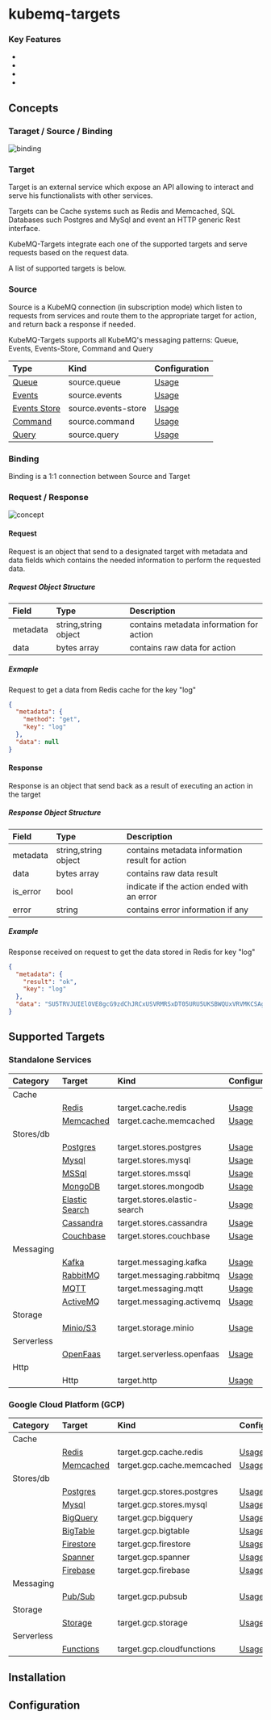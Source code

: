 # kubemq-targets

### Key Features

- 
-
-
-

## Concepts

### Taraget / Source / Binding

![binding](.github/assets/binding.jpeg)

### Target

Target is an external service which expose an API allowing to interact and serve his functionalists with other services.

Targets can be Cache systems such as Redis and Memcached, SQL Databases such Postgres and MySql and event an HTTP generic Rest interface.

KubeMQ-Targets integrate each one of the supported targets and serve requests based on the request data.

A list of supported targets is below.


### Source

Source is a KubeMQ connection (in subscription mode) which listen to requests from services and route them to the appropriate target for action, and return back a response if needed.

KubeMQ-Targets supports all KubeMQ's messaging patterns: Queue, Events, Events-Store, Command and Query


| Type                                                                              | Kind                | Configuration                           |
|:----------------------------------------------------------------------------------|:--------------------|:----------------------------------------|
| [Queue](https://docs.kubemq.io/learn/message-patterns/queue)                      | source.queue        | [Usage](sources/queue/README.md)        |
| [Events](https://docs.kubemq.io/learn/message-patterns/pubsub#events)             | source.events       | [Usage](sources/events/README.md)       |
| [Events Store](https://docs.kubemq.io/learn/message-patterns/pubsub#events-store) | source.events-store | [Usage](sources/events-store/README.md) |
| [Command](https://docs.kubemq.io/learn/message-patterns/rpc#commands)             | source.command      | [Usage](sources/command/README.md)      |
| [Query](https://docs.kubemq.io/learn/message-patterns/rpc#queries)                | source.query        | [Usage](sources/query/README.md)        |


### Binding

Binding is a 1:1 connection between Source and Target






### Request / Response

![concept](.github/assets/concept.jpeg)

#### Request

Request is an object that send to a designated target with metadata and data fields which contains the needed information to perform the requested data.

##### Request Object Structure

| Field  | Type | Description                |
|:-------|:---------|:---------------------------|
| metadata | string,string object      | contains metadata information for action           |
| data  | bytes array      | contains raw data for action |

##### Exmaple

Request to get a data from Redis cache for the key "log"
```json
{
  "metadata": {
    "method": "get",
    "key": "log"
  },
  "data": null
}
```
#### Response
Response is an object that send back as a result of executing an action in the target


##### Response Object Structure

| Field    | Type                 | Description                                     |
|:---------|:---------------------|:------------------------------------------------|
| metadata | string,string object | contains metadata information result for action |
| data     | bytes array          | contains raw data result                        |
| is_error | bool                 | indicate if the action ended with an error      |
| error    | string               | contains error information if any               |


##### Example

Response received on request to get the data stored in Redis for key "log"
```json
{
  "metadata": {
    "result": "ok",
    "key": "log"
  },
  "data": "SU5TRVJUIElOVE8gcG9zdChJRCxUSVRMRSxDT05URU5UKSBWQUxVRVMKCSAgICAgICAgICAgICAgICAgICAgICA"
}
```


## Supported Targets

### Standalone Services

| Category   | Target                                                              | Kind                         | Configuration                                  |
|:-----------|:--------------------------------------------------------------------|:-----------------------------|:-----------------------------------------------|
| Cache      |                                                                     |                              |                                                |
|            | [Redis](https://redis.io/)                                          | target.cache.redis           | [Usage](targets/cache/redis/README.md)         |
|            | [Memcached](https://memcached.org/)                                 | target.cache.memcached       | [Usage](targets/cache/memcached/README.md)     |
| Stores/db  |                                                                     |                              |                                                |
|            | [Postgres](https://www.postgresql.org/)                             | target.stores.postgres       | [Usage](targets/stores/postgres/README.md)     |
|            | [Mysql](https://www.mysql.com/)                                     | target.stores.mysql          | [Usage](targets/stores/mysql/README.md)        |
|            | [MSSql](https://www.microsoft.com/en-us/sql-server/sql-server-2019) | target.stores.mssql          | [Usage](targets/stores/mssql/README.md)        |
|            | [MongoDB](https://www.mongodb.com/)                                 | target.stores.mongodb        | [Usage](targets/stores/mongodb/README.md)      |
|            | [Elastic Search](https://www.elastic.co/)                           | target.stores.elastic-search | [Usage](targets/stores/elastic/README.md)      |
|            | [Cassandra](https://cassandra.apache.org/)                          | target.stores.cassandra      | [Usage](targets/stores/cassandra/README.md)    |
|            | [Couchbase](https://www.couchbase.com/)                             | target.stores.couchbase      | [Usage](targets/stores/couchbase/README.md)    |
| Messaging  |                                                                     |                              |                                                |
|            | [Kafka](https://kafka.apache.org/)                                  | target.messaging.kafka       | [Usage](targets/messaging/kafka/README.md)     |
|            | [RabbitMQ](https://www.rabbitmq.com/)                               | target.messaging.rabbitmq    | [Usage](targets/messaging/rabbitmq/README.md)  |
|            | [MQTT](http://mqtt.org/)                                            | target.messaging.mqtt        | [Usage](targets/messaging/mqtt/README.md)      |
|            | [ActiveMQ](http://activemq.apache.org/)                             | target.messaging.activemq    | [Usage](targets/messaging/postgres/README.md)  |
| Storage    |                                                                     |                              |                                                |
|            | [Minio/S3](https://min.io/)                                         | target.storage.minio         | [Usage](targets/storage/minio/README.md)       |
| Serverless |                                                                     |                              |                                                |
|            | [OpenFaas](https://www.openfaas.com/)                               | target.serverless.openfaas   | [Usage](targets/serverless/openfass/README.md) |
| Http       |                                                                     |                              |                                                |
|            | Http                                                                | target.http                  | [Usage](targets/http/README.md)                |



### Google Cloud Platform (GCP)

| Category   | Target                                                              | Kind                       | Configuration                                        |
|:-----------|:--------------------------------------------------------------------|:---------------------------|:-----------------------------------------------------|
| Cache      |                                                                     |                            |                                                      |
|            | [Redis](https://cloud.google.com/memorystore)                       | target.gcp.cache.redis     | [Usage](targets/gcp/memorystore/redis/README.md)     |
|            | [Memcached](https://cloud.google.com/memorystore)                   | target.gcp.cache.memcached | [Usage](targets/gcp/memorystore/memcached/README.md) |
| Stores/db  |                                                                     |                            |                                                      |
|            | [Postgres](https://cloud.google.com/sql)                            | target.gcp.stores.postgres | [Usage](targets/gcp/sql/postgres/README.md)          |
|            | [Mysql](https://cloud.google.com/sql)                               | target.gcp.stores.mysql    | [Usage](targets/gcp/sql/mysql/README.md)             |
|            | [BigQuery](https://cloud.google.com/bigquery)                       | target.gcp.bigquery        | [Usage](targets/gcp/bigquery/README.md)              |
|            | [BigTable](https://cloud.google.com/bigtable)                       | target.gcp.bigtable        | [Usage](targets/gcp/bigtable/README.md)              |
|            | [Firestore](https://cloud.google.com/firestore)                     | target.gcp.firestore       | [Usage](targets/gcp/firestore/README.md)             |
|            | [Spanner](https://cloud.google.com/spanner)                         | target.gcp.spanner         | [Usage](targets/gcp/spanner/README.md)               |
|            | [Firebase](https://firebase.google.com/products/realtime-database/) | target.gcp.firebase        | [Usage](targets/gcp/firebase/README.md)              |
| Messaging  |                                                                     |                            |                                                      |
|            | [Pub/Sub](https://cloud.google.com/pubsub)                          | target.gcp.pubsub          | [Usage](targets/gcp/pubsub/README.md)                |
| Storage    |                                                                     |                            |                                                      |
|            | [Storage](https://cloud.google.com/storage)                         | target.gcp.storage         | [Usage](targets/gcp/storage/README.md)               |
| Serverless |                                                                     |                            |                                                      |
|            | [Functions](https://cloud.google.com/functions)                     | target.gcp.cloudfunctions  | [Usage](targets/gcp/cloudfunctions/README.md)        |







## Installation


## Configuration


